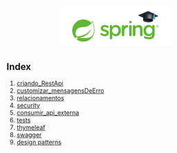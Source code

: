 <!-- title -->
<h1 align="center">
    <img src="./imgs/spring_study_logo.png" alt="spring icon image" width="260px">
</h1>

## Index

1. [criando_RestApi](./0.criando_RestApi/0.padrao_MVC.md)
1. [customizar_mensagensDeErro](./1.customizar_mensagensDeErro/0.introduction.md)
1. [relacionamentos](./2.relacionamentos/0.introduction.md)
1. [security](./3.security/1.basic_auth/0.introduction.md)
1. [consumir_api_externa](./4.consumir_api_externa/0.api_externa.md)
1. [tests](./5.tests/0.tdd.md)
1. [thymeleaf](./6.thymeleaf/0.starts/0.introduction.md)
1. [swagger](./7.swagger/swagger.md)
1. [design patterns](./8.design_pattern_padroes_de_projeto/1.builder.md)